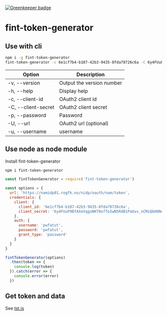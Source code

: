[![Greenkeeper badge](https://badges.greenkeeper.io/telemark/fint-token-generator.svg)](https://greenkeeper.io/)

# fint-token-generator

## Use with cli

```bash
npm i -g fint-token-generator
fint-token-generator -c 6e1cf7b4-b107-42b3-9435-8fda70726c6a -C 6y4FUuP9BfAXeVqguNKT0ofToIwN5RdB1PaUvx_nCMiQbH9NeGq3pp0jQB9zOQ0APOxEbodzJXp-8RVux6318A -u pwfatut -p pwfatut
```

| Option              | Description               |
| ------------------- | ------------------------- |
| -v, --version       | Output the version number |
| -h, --help          | Display help              |
| -c, --client-id     | OAuth2 client id          |
| -C, --client-secret | OAuth2 client secret      |
| -p, --password      | Password                  |
| -U, --url           | OAuth2 url (optional)     |
| -u, --username      | username                  |

## Use node as node module

Install fint-token-generator

```bash
npm i fint-token-generator
```

```js
const fintTokenGenerator = require('fint-token-generator')

const options = {
  url: 'https://namidp01.rogfk.no/nidp/oauth/nam/token',
  credentials: {
    client: {
      client_id: '6e1cf7b4-b107-42b3-9435-8fda70726c6a',
      client_secret: '6y4FUuP9BfAXeVqguNKT0ofToIwN5RdB1PaUvx_nCMiQbH9NeGq3pp0jQB9zOQ0APOxEbodzJXp-8RVux6318A'
    },
    auth: {
      username: 'pwfatut',
      password: 'pwfatut',
      grant_type: 'password'
    }
  }
}

fintTokenGenerator(options)
  .then(token => {
    console.log(token)
  }).catch(error => {
    console.error(error)
  })
```

## Get token and data

See [tst.js](tst.js)


